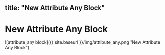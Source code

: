 title: "New Attribute Any Block"
---
# New Attribute Any Block
![attribute_any block]({{ site.baseurl }}/img/attribute_any.png "New Attribute Any Block")